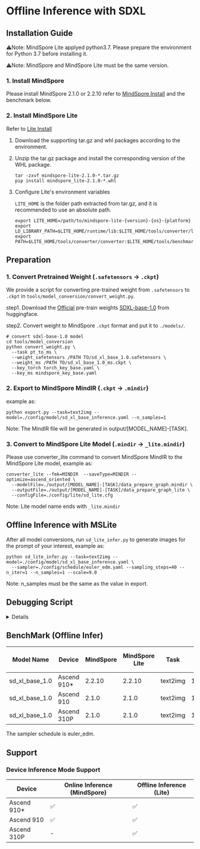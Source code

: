 # Offline Inference with SDXL

## Installation Guide

⚠️Note: MindSpore Lite applyed python3.7. Please prepare the environment for Python 3.7 before installing it.

⚠️Note: MindSpore and MindSpore Lite must be the same version.

### 1. Install MindSpore

Please install MindSpore 2.1.0 or 2.2.10 refer to [MindSpore Install](https://www.mindspore.cn/install) and the benchmark below.

### 2. Install MindSpore Lite

Refer to [Lite Install](https://mindspore.cn/lite/docs/zh-CN/r2.1/use/downloads.html)

1. Download the supporting tar.gz and whl packages according to the environment.
2. Unzip the tar.gz package and install the corresponding version of the WHL package.

   ```shell
   tar -zxvf mindspore-lite-2.1.0-*.tar.gz
   pip install mindspore_lite-2.1.0-*.whl
   ```

3. Configure Lite's environment variables

   `LITE_HOME` is the folder path extracted from tar.gz, and it is recommended to use an absolute path.

   ```shell
   export LITE_HOME=/path/to/mindspore-lite-{version}-{os}-{platform}
   export LD_LIBRARY_PATH=$LITE_HOME/runtime/lib:$LITE_HOME/tools/converter/lib:$LD_LIBRARY_PATH
   export PATH=$LITE_HOME/tools/converter/converter:$LITE_HOME/tools/benchmark:$PATH
   ```

## Preparation

### 1. Convert Pretrained Weight (`.safetensors` -> `.ckpt`)

We provide a script for converting pre-trained weight from `.safetensors` to `.ckpt` in `tools/model_conversion/convert_weight.py`.

step1. Download the [Official](https://github.com/Stability-AI/generative-models) pre-train weights [SDXL-base-1.0](https://huggingface.co/stabilityai/stable-diffusion-xl-base-1.0) from huggingface.

step2. Convert weight to MindSpore `.ckpt` format and put it to `./models/`.

```shell
# convert sdxl-base-1.0 model
cd tools/model_conversion
python convert_weight.py \
  --task pt_to_ms \
  --weight_safetensors /PATH TO/sd_xl_base_1.0.safetensors \
  --weight_ms /PATH TO/sd_xl_base_1.0_ms.ckpt \
  --key_torch torch_key_base.yaml \
  --key_ms mindspore_key_base.yaml
```

### 2. Export to MindSpore MindIR (`.ckpt` -> `.mindir`)

example as:

```shell
python export.py --task=text2img --model=./config/model/sd_xl_base_inference.yaml --n_samples=1
```

Note: The MindIR file will be generated in output/[MODEL_NAME]-[TASK].

### 3. Convert to MindSpore Lite Model (`.mindir` -> `_lite.mindir`)

Please use converter_lite command to convert MindSpore MindIR to the MindSpore Lite model, example as:

```shell script
converter_lite --fmk=MINDIR  --saveType=MINDIR --optimize=ascend_oriented \
  --modelFile=./output/[MODEL_NAME]-[TASK]/data_prepare_graph.mindir \
  --outputFile=./output/[MODEL_NAME]-[TASK]/data_prepare_graph_lite \
  --configFile=./config/lite/sd_lite.cfg
````

Note: Lite model name ends with `_lite.mindir`

## Offline Inference with MSLite

After all model conversions, run `sd_lite_infer.py` to generate images for the prompt of your interest, example as:

```shell
python sd_lite_infer.py --task=text2img --model=./config/model/sd_xl_base_inference.yaml \
  --sampler=./config/schedule/euler_edm.yaml --sampling_steps=40 --n_iter=1 --n_samples=1 --scale=9.0
```

Note: n_samples must be the same as the value in export.

## Debugging Script

<details close>

⚠️Note: This is just a script for developing offline infer for comparison purposes.

⚠️Note: For Online Inference, please refer to `Online Infer` in [GETTING_STARTED](../GETTING_STARTED.md).

#### Infer with `.ckpt` (For debugging)

Run `sd_infer.py` to generate images for the prompt of your interest.

```shell
python sd_infer.py --device_target=Ascend --task=text2img --model=./config/model/sd_xl_base_inference.yaml --sampler=./config/schedule/euler_edm.yaml --sampling_steps=40 --n_iter=5 --n_samples=1 --scale=9.0
```

- device_target: Device target, default is Ascend.
- task: Task name, should be \[text2img\], if choose a task name, use the config/\[task\].yaml for inputs, default is text2img.
- model: Path to config which constructs the model. Must be set, you can select a yaml from ./inference/config/model.
- sampler: Infer sampler yaml path, default is ./config/schedule/euler_edm.yaml.
- sampling_steps: Number of sampling steps, default is 40.
- n_iter: Number of iterations or trials, default is 1.
- n_samples: How many samples to produce for each given prompt in an iteration. A.k.a. batch size, default is 1.
- scale: Unconditional guidance scale. General set 7.5 for v1.x, 9.0 for v2.x


Please run `python sd_infer.py -h` for details of command parameters.

The `prompt`, `negative_prompt`, and `image_path`, generate image height, generate image width, which could be set in **config/\[task\].yaml.**

You can get images at "output/samples".

</details>


## BenchMark (Offline Infer)

| Model Name     | Device      | MindSpore | MindSpore Lite | Task     | ImageSize | PerBatchSize | Sample Step | Time Per Image |
|----------------|-------------|-----------|----------------|----------|-----------|--------------|-------------|----------------|
| sd_xl_base_1.0 | Ascend 910* | 2.2.10    | 2.2.10         | text2img | 1024*1024 | 1            | 40          | 6.172 s        |
| sd_xl_base_1.0 | Ascend 910  | 2.1.0     | 2.1.0          | text2img | 1024*1024 | 1            | 40          | 17.20 s        |
| sd_xl_base_1.0 | Ascend 310P | 2.1.0     | 2.1.0          | text2img | 1024*1024 | 1            | 40          | 118 s          |

The sampler schedule is euler_edm.


## Support

### Device Inference Mode Support

| Device      | Online Inference (MindSpore) | Offline Inference (Lite)  |
|-------------|------------------------------|---------------------------|
| Ascend 910* | ✅                            | ✅                         |
| Ascend 910  | ✅                            | ✅                         |
| Ascend 310P | -                            | ✅                         |
